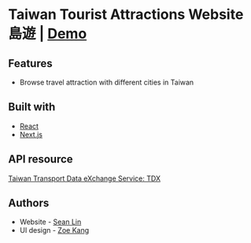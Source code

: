 # Taiwan Tourist Attractions Website 島遊 | [Demo](https://doe-yu-seanlin-h8ffnpqaf-nstksean.vercel.app/)

## Features
- Browse travel attraction with different cities in Taiwan

## Built with
- [React](https://reactjs.org/)
- [Next.js](https://nextjs.org/)

## API resource
[Taiwan Transport Data eXchange Service: TDX](https://tdx.transportdata.tw/api-service/swagger)

## Authors
- Website - [Sean Lin](https://github.com/nstksean)
- UI design - [Zoe Kang](https://www.facebook.com/yenhsin1994/)
